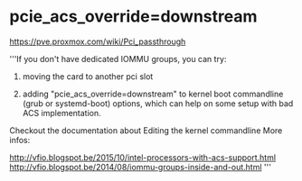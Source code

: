 # pcie_acs_override=downstream
https://pve.proxmox.com/wiki/Pci_passthrough

'''If you don't have dedicated IOMMU groups, you can try:

1) moving the card to another pci slot

2) adding "pcie_acs_override=downstream" to kernel boot commandline (grub or systemd-boot) options, which can help on some setup with bad ACS implementation.

Checkout the documentation about Editing the kernel commandline
More infos:

http://vfio.blogspot.be/2015/10/intel-processors-with-acs-support.html http://vfio.blogspot.be/2014/08/iommu-groups-inside-and-out.html
'''
